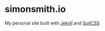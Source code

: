 # simonsmith.io

My personal site built with [Jekyll](http://jekyllrb.com/) and [SuitCSS](https://github.com/suitcss)
